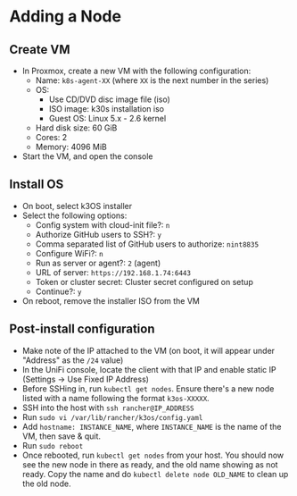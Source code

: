 # Adding a Node

## Create VM

- In Proxmox, create a new VM with the following configuration:
    - Name: `k8s-agent-XX` (where `XX` is the next number in the series)
    - OS:
        - Use CD/DVD disc image file (iso)
        - ISO image: k30s installation iso
        - Guest OS: Linux 5.x - 2.6 kernel
    - Hard disk size: 60 GiB
    - Cores: 2
    - Memory: 4096 MiB
- Start the VM, and open the console

## Install OS

- On boot, select k3OS installer
- Select the following options:
    - Config system with cloud-init file?: `n`
    - Authorize GitHub users to SSH?: `y`
    - Comma separated list of GitHub users to authorize: `nint8835`
    - Configure WiFi?: `n`
    - Run as server or agent?: `2` (agent)
    - URL of server: `https://192.168.1.74:6443`
    - Token or cluster secret: Cluster secret configured on setup
    - Continue?: `y`
- On reboot, remove the installer ISO from the VM

## Post-install configuration

- Make note of the IP attached to the VM (on boot, it will appear under "Address" as the `/24` value)
- In the UniFi console, locate the client with that IP and enable static IP (Settings -> Use Fixed IP Address)
- Before SSHing in, run `kubectl get nodes`. Ensure there's a new node listed with a name following the format `k3os-XXXXX`.
- SSH into the host with `ssh rancher@IP_ADDRESS`
- Run `sudo vi /var/lib/rancher/k3os/config.yaml`
- Add `hostname: INSTANCE_NAME`, where `INSTANCE_NAME` is the name of the VM, then save & quit.
- Run `sudo reboot`
- Once rebooted, run `kubectl get nodes` from your host. You should now see the new node in there as ready, and the old name showing as not ready. Copy the name and do `kubectl delete node OLD_NAME` to clean up the old node.

